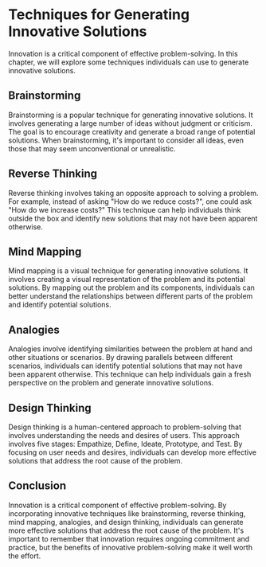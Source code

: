 Techniques for Generating Innovative Solutions
==========================================================================================

Innovation is a critical component of effective problem-solving. In this chapter, we will explore some techniques individuals can use to generate innovative solutions.

Brainstorming
-------------

Brainstorming is a popular technique for generating innovative solutions. It involves generating a large number of ideas without judgment or criticism. The goal is to encourage creativity and generate a broad range of potential solutions. When brainstorming, it's important to consider all ideas, even those that may seem unconventional or unrealistic.

Reverse Thinking
----------------

Reverse thinking involves taking an opposite approach to solving a problem. For example, instead of asking "How do we reduce costs?", one could ask "How do we increase costs?" This technique can help individuals think outside the box and identify new solutions that may not have been apparent otherwise.

Mind Mapping
------------

Mind mapping is a visual technique for generating innovative solutions. It involves creating a visual representation of the problem and its potential solutions. By mapping out the problem and its components, individuals can better understand the relationships between different parts of the problem and identify potential solutions.

Analogies
---------

Analogies involve identifying similarities between the problem at hand and other situations or scenarios. By drawing parallels between different scenarios, individuals can identify potential solutions that may not have been apparent otherwise. This technique can help individuals gain a fresh perspective on the problem and generate innovative solutions.

Design Thinking
---------------

Design thinking is a human-centered approach to problem-solving that involves understanding the needs and desires of users. This approach involves five stages: Empathize, Define, Ideate, Prototype, and Test. By focusing on user needs and desires, individuals can develop more effective solutions that address the root cause of the problem.

Conclusion
----------

Innovation is a critical component of effective problem-solving. By incorporating innovative techniques like brainstorming, reverse thinking, mind mapping, analogies, and design thinking, individuals can generate more effective solutions that address the root cause of the problem. It's important to remember that innovation requires ongoing commitment and practice, but the benefits of innovative problem-solving make it well worth the effort.
